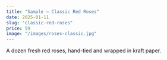```yaml
---
title: "Sample — Classic Red Roses"
date: 2025-01-11
slug: "classic-red-roses"
price: 59
image: "/images/roses-classic.jpg"
---
```


A dozen fresh red roses, hand-tied and wrapped in kraft paper.
